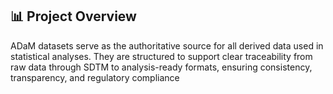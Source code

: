 ## 📊 Project Overview
ADaM datasets serve as the authoritative source for all derived data used in statistical analyses. They are structured to support clear traceability from raw data through SDTM to analysis-ready formats, ensuring consistency, transparency, and regulatory compliance
